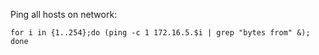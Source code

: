 
Ping all hosts on network:

```shell-session
for i in {1..254};do (ping -c 1 172.16.5.$i | grep "bytes from" &); done
```